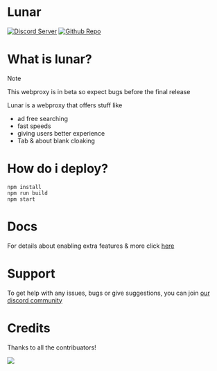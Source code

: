 # Lunar

[![Discord Server](https://skillicons.dev/icons?i=discord)](https://discord.gg/fuPtWjYuf8) [![Github Repo](https://skillicons.dev/icons?i=github)](https://github.com/Lunar-proxy/Lunar)

# What is lunar?

> [!NOTE]  
> This webproxy is in beta so expect bugs before the final release

Lunar is a webproxy that offers stuff like

- ad free searching
- fast speeds
- giving users better experience
- Tab & about blank cloaking

# How do i deploy?

```
npm install
npm run build
npm start
```

# Docs

For details about enabling extra features & more click [here](https://github.com/Lunar-proxy/Lunar/wiki)

# Support

To get help with any issues, bugs or give suggestions, you can join [our discord community](https://dsc.gg/golunar)

# Credits

Thanks to all the contribuators!

<a href="https://github.com/lunar-proxy/lunar/graphs/contributors">
<img src="https://contrib.rocks/image?repo=lunar-proxy/lunar"/>
</a>
